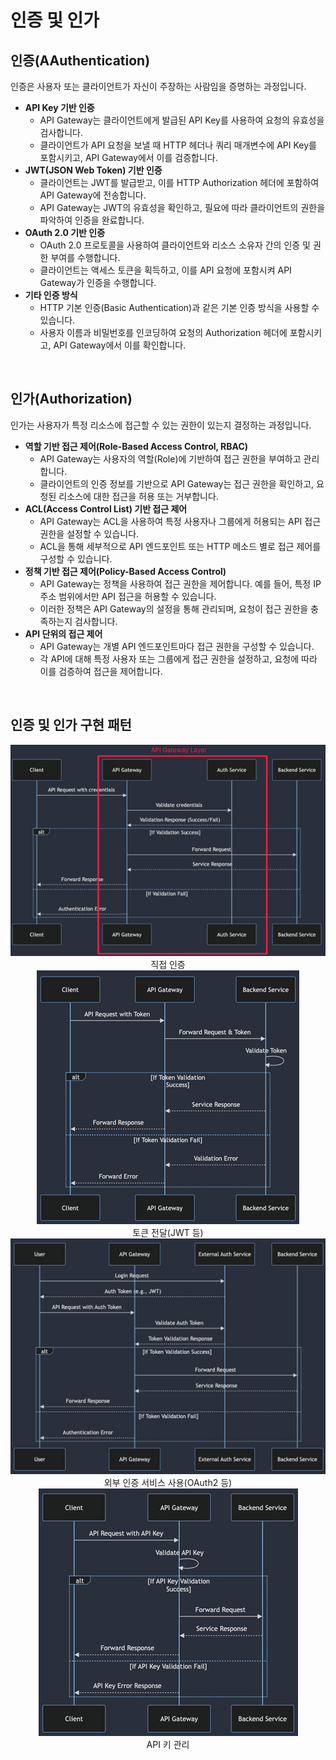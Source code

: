 # 인증 및 인가

## 인증(AAuthentication)

인증은 사용자 또는 클라이언트가 자신이 주장하는 사람임을 증명하는 과정입니다.  

 - __API Key 기반 인증__
    - API Gateway는 클라이언트에게 발급된 API Key를 사용하여 요청의 유효성을 검사합니다.
    - 클라이언트가 API 요청을 보낼 때 HTTP 헤더나 쿼리 매개변수에 API Key를 포함시키고, API Gateway에서 이를 검증합니다.
 - __JWT(JSON Web Token) 기반 인증__
    - 클라이언트는 JWT를 발급받고, 이를 HTTP Authorization 헤더에 포함하여 API Gateway에 전송합니다.
    - API Gateway는 JWT의 유효성을 확인하고, 필요에 따라 클라이언트의 권한을 파악하여 인증을 완료합니다.
 - __OAuth 2.0 기반 인증__
    - OAuth 2.0 프로토콜을 사용하여 클라이언트와 리소스 소유자 간의 인증 및 권한 부여를 수행합니다.
    - 클라이언트는 액세스 토큰을 획득하고, 이를 API 요청에 포함시켜 API Gateway가 인증을 수행합니다.
 - __기타 인증 방식__
    - HTTP 기본 인증(Basic Authentication)과 같은 기본 인증 방식을 사용할 수 있습니다.
    - 사용자 이름과 비밀번호를 인코딩하여 요청의 Authorization 헤더에 포함시키고, API Gateway에서 이를 확인합니다.

<br/>

## 인가(Authorization)

인가는 사용자가 특정 리소스에 접근할 수 있는 권한이 있는지 결정하는 과정입니다.  

 - __역할 기반 접근 제어(Role-Based Access Control, RBAC)__
    - API Gateway는 사용자의 역할(Role)에 기반하여 접근 권한을 부여하고 관리합니다.
    - 클라이언트의 인증 정보를 기반으로 API Gateway는 접근 권한을 확인하고, 요청된 리소스에 대한 접근을 허용 또는 거부합니다.
 - __ACL(Access Control List) 기반 접근 제어__
    - API Gateway는 ACL을 사용하여 특정 사용자나 그룹에게 허용되는 API 접근 권한을 설정할 수 있습니다.
    - ACL을 통해 세부적으로 API 엔드포인트 또는 HTTP 메소드 별로 접근 제어를 구성할 수 있습니다.
 - __정책 기반 접근 제어(Policy-Based Access Control)__
    - API Gateway는 정책을 사용하여 접근 권한을 제어합니다. 예를 들어, 특정 IP 주소 범위에서만 API 접근을 허용할 수 있습니다.
    - 이러한 정책은 API Gateway의 설정을 통해 관리되며, 요청이 접근 권한을 충족하는지 검사합니다.
 - __API 단위의 접근 제어__
    - API Gateway는 개별 API 엔드포인트마다 접근 권한을 구성할 수 있습니다.
    - 각 API에 대해 특정 사용자 또는 그룹에게 접근 권한을 설정하고, 요청에 따라 이를 검증하여 접근을 제어합니다.

<br/>

## 인증 및 인가 구현 패턴

<div align="center">
    <img src="./images/직접_인증.PNG"><br/>
    직접 인증<br/>
    <img src="./images/토큰_전달.PNG"><br/>
    토큰 전달(JWT 등)<br/>
    <img src="./images/외부_인증_서비스.PNG"><br/>
    외부 인증 서비스 사용(OAuth2 등)<br/>
    <img src="./images/API_키_관리.PNG"><br/>
    API 키 관리<br/>
</div>

